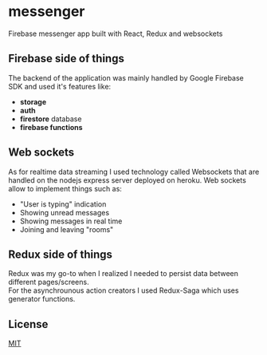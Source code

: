 # messenger
Firebase messenger app built with React, Redux and websockets

## Firebase side of things
The backend of the application was mainly handled by Google Firebase SDK and used it's features like:
  - **storage**
  - **auth**
  - **firestore** database
  - **firebase functions**
  
## Web sockets
As for realtime data streaming I used technology called Websockets that are handled on the nodejs express server deployed on heroku.
Web sockets allow to implement things such as:
  - "User is typing" indication
  - Showing unread messages
  - Showing messages in real time
  - Joining and leaving "rooms"  

## Redux side of things
Redux was my go-to when I realized I needed to persist data between different pages/screens.  
For the asynchrounous action creators I used Redux-Saga which uses generator functions.

## License
[MIT](https://choosealicense.com/licenses/mit/)
